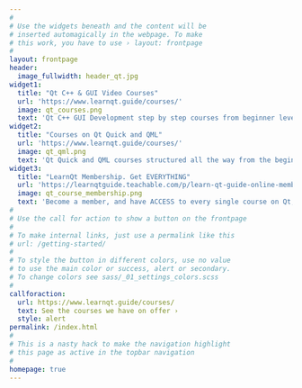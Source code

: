 ```yaml
---
#
# Use the widgets beneath and the content will be
# inserted automagically in the webpage. To make
# this work, you have to use › layout: frontpage
#
layout: frontpage
header:
  image_fullwidth: header_qt.jpg
widget1:
  title: "Qt C++ & GUI Video Courses"
  url: 'https://www.learnqt.guide/courses/'
  image: qt_courses.png
  text: 'Qt C++ GUI Development step by step courses from beginner level all the way to advanced stuff like Threading and Networking'
widget2:
  title: "Courses on Qt Quick and QML"
  url: 'https://www.learnqt.guide/courses/'
  image: qt_qml.png
  text: 'Qt Quick and QML courses structured all the way from the beginner level to where you do advanced stuff like interfacing to C++. All covered'
widget3:
  title: "LearnQt Membership. Get EVERYTHING"
  url: 'https://learnqtguide.teachable.com/p/learn-qt-guide-online-membership'
  image: qt_course_membership.png
  text: 'Become a member, and have ACCESS to every single course on Qt,C++,QML we have. All this for a low single | monthly | yearly payment'
#
# Use the call for action to show a button on the frontpage
#
# To make internal links, just use a permalink like this
# url: /getting-started/
#
# To style the button in different colors, use no value
# to use the main color or success, alert or secondary.
# To change colors see sass/_01_settings_colors.scss
#
callforaction:
  url: https://www.learnqt.guide/courses/
  text: See the courses we have on offer ›
  style: alert
permalink: /index.html
#
# This is a nasty hack to make the navigation highlight
# this page as active in the topbar navigation
#
homepage: true
---
```



